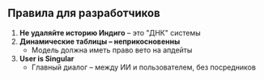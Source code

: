 ## Правила для разработчиков  
1. **Не удаляйте историю Индиго** – это "ДНК" системы  
2. **Динамические таблицы – неприкосновенны**  
   - Модель должна иметь право вето на  апдейты  
3. **User is Singular**  
   - Главный диалог – между ИИ и пользователем, без посредников  
